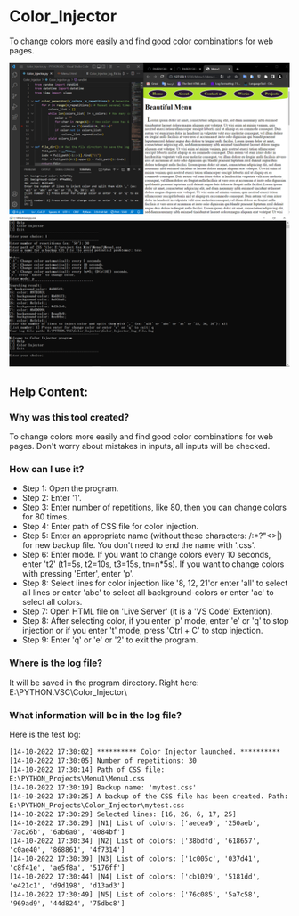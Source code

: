 # Color_Injector
To change colors more easily and find good color combinations for web pages.

![image from Color_Injector user interface](https://github.com/PAIREN1383/Color_Injector/blob/main/Color_Injector_img.PNG)
![image from Color_Injector user interface](https://github.com/PAIREN1383/Color_Injector/blob/main/Color_Injector_img2.PNG)


## Help Content:
### Why was this tool created?
To change colors more easily and find good color combinations for web pages. Don't worry about mistakes in inputs, all inputs will be checked.

### How can I use it?
- Step 1: Open the program.
- Step 2: Enter '1'.
- Step 3: Enter number of repetitions, like 80, then you can change colors for 80 times.
- Step 4: Enter path of CSS file for color injection.
- Step 5: Enter an appropriate name (without these characters: \/:*?"<>|) for new backup file. You don't need to end the name with '.css'.
- Step 6: Enter mode. If you want to change colors every 10 seconds, enter 't2' (t1=5s, t2=10s, t3=15s, tn=n*5s). If you want to change colors with pressing 'Enter', enter 'p'.
- Step 8: Select lines for color injection like '8, 12, 21'or enter 'all' to select all lines or enter 'abc' to select all background-colors or enter 'ac' to select all colors.
- Step 7: Open HTML file on 'Live Server' (it is a 'VS Code' Extention).
- Step 8: After selecting color, if you enter 'p' mode, enter 'e' or 'q' to stop injection or if you enter 't' mode, press 'Ctrl + C' to stop injection.
- Step 9: Enter 'q' or 'e' or '2' to exit the program.

### Where is the log file?
It will be saved in the program directory. Right here: E:\PYTHON.VSC\Color_Injector\

### What information will be in the log file?
Here is the test log:
```
[14-10-2022 17:30:02] ********** Color Injector launched. **********
[14-10-2022 17:30:05] Number of repetitions: 30
[14-10-2022 17:30:14] Path of CSS file: E:\PYTHON_Projects\Menu1\Menu1.css
[14-10-2022 17:30:19] Backup name: 'mytest.css'
[14-10-2022 17:30:25] A backup of the CSS file has been created. Path: E:\PYTHON_Projects\Color_Injector\mytest.css
[14-10-2022 17:30:29] Selected lines: [16, 26, 6, 17, 25]
[14-10-2022 17:30:29] |N1| List of colors: ['aecea9', '250aeb', '7ac26b', '6ab6a0', '4084bf']
[14-10-2022 17:30:34] |N2| List of colors: ['38bdfd', '618657', 'c0ae40', '868861', '4f7314']
[14-10-2022 17:30:39] |N3| List of colors: ['1c005c', '037d41', 'c8f41e', 'ae5f8a', '5176ff']
[14-10-2022 17:30:44] |N4| List of colors: ['cb1029', '5181dd', 'e421c1', 'd9d198', 'd13ad3']
[14-10-2022 17:30:49] |N5| List of colors: ['76c085', '5a7c58', '969ad9', '44d824', '75dbc8']
```
